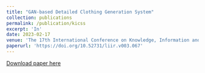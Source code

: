 ```yaml
---
title: "GAN-based Detailed Clothing Generation System"
collection: publications
permalink: /publication/kicss
excerpt: 'In'
date: 2023-02-17
venue: 'The 17th International Conference on Knowledge, Information and Creativity Support Systems'
paperurl: 'https://doi.org/10.52731/liir.v003.067'
---
```


[Download paper here](http://ryozomasukawa.github.io/files/kicss.pdf)

